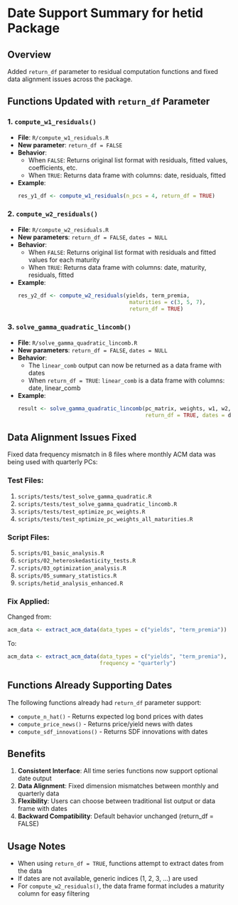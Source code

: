 # Date Support Summary for hetid Package

## Overview
Added `return_df` parameter to residual computation functions and fixed data alignment issues across the package.

## Functions Updated with `return_df` Parameter

### 1. `compute_w1_residuals()`
- **File**: `R/compute_w1_residuals.R`
- **New parameter**: `return_df = FALSE`
- **Behavior**:
  - When `FALSE`: Returns original list format with residuals, fitted values, coefficients, etc.
  - When `TRUE`: Returns data frame with columns: date, residuals, fitted
- **Example**:
  ```r
  res_y1_df <- compute_w1_residuals(n_pcs = 4, return_df = TRUE)
  ```

### 2. `compute_w2_residuals()`
- **File**: `R/compute_w2_residuals.R`
- **New parameters**: `return_df = FALSE`, `dates = NULL`
- **Behavior**:
  - When `FALSE`: Returns original list format with residuals and fitted values for each maturity
  - When `TRUE`: Returns data frame with columns: date, maturity, residuals, fitted
- **Example**:
  ```r
  res_y2_df <- compute_w2_residuals(yields, term_premia,
                                     maturities = c(3, 5, 7),
                                     return_df = TRUE)
  ```

### 3. `solve_gamma_quadratic_lincomb()`
- **File**: `R/solve_gamma_quadratic_lincomb.R`
- **New parameters**: `return_df = FALSE`, `dates = NULL`
- **Behavior**:
  - The `linear_comb` output can now be returned as a data frame with dates
  - When `return_df = TRUE`: `linear_comb` is a data frame with columns: date, linear_comb
- **Example**:
  ```r
  result <- solve_gamma_quadratic_lincomb(pc_matrix, weights, w1, w2, tau,
                                          return_df = TRUE, dates = dates)
  ```

## Data Alignment Issues Fixed

Fixed data frequency mismatch in 8 files where monthly ACM data was being used with quarterly PCs:

### Test Files:
1. `scripts/tests/test_solve_gamma_quadratic.R`
2. `scripts/tests/test_solve_gamma_quadratic_lincomb.R`
3. `scripts/tests/test_optimize_pc_weights.R`
4. `scripts/tests/test_optimize_pc_weights_all_maturities.R`

### Script Files:
5. `scripts/01_basic_analysis.R`
6. `scripts/02_heteroskedasticity_tests.R`
7. `scripts/03_optimization_analysis.R`
8. `scripts/05_summary_statistics.R`
9. `scripts/hetid_analysis_enhanced.R`

### Fix Applied:
Changed from:
```r
acm_data <- extract_acm_data(data_types = c("yields", "term_premia"))
```

To:
```r
acm_data <- extract_acm_data(data_types = c("yields", "term_premia"),
                             frequency = "quarterly")
```

## Functions Already Supporting Dates

The following functions already had `return_df` parameter support:
- `compute_n_hat()` - Returns expected log bond prices with dates
- `compute_price_news()` - Returns price/yield news with dates
- `compute_sdf_innovations()` - Returns SDF innovations with dates

## Benefits

1. **Consistent Interface**: All time series functions now support optional date output
2. **Data Alignment**: Fixed dimension mismatches between monthly and quarterly data
3. **Flexibility**: Users can choose between traditional list output or data frame with dates
4. **Backward Compatibility**: Default behavior unchanged (return_df = FALSE)

## Usage Notes

- When using `return_df = TRUE`, functions attempt to extract dates from the data
- If dates are not available, generic indices (1, 2, 3, ...) are used
- For `compute_w2_residuals()`, the data frame format includes a maturity column for easy filtering
